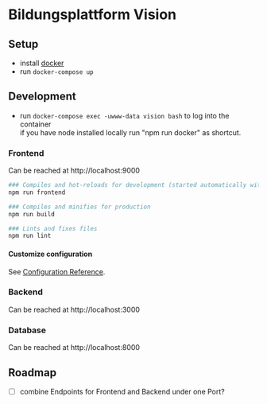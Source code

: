 # Bildungsplattform Vision

## Setup

- install [docker](https://docs.docker.com/install/)
- run `docker-compose up`

## Development

- run `docker-compose exec -uwww-data vision bash` to log into the container  
  if you have node installed locally run "npm run docker" as shortcut.

### Frontend

Can be reached at http://localhost:9000

```bash
### Compiles and hot-reloads for development (started automatically with docker-compose up)
npm run frontend

### Compiles and minifies for production
npm run build

### Lints and fixes files
npm run lint
```

#### Customize configuration
See [Configuration Reference](https://cli.vuejs.org/config/).

### Backend

Can be reached at http://localhost:3000

### Database

Can be reached at http://localhost:8000

## Roadmap

  - [ ] combine Endpoints for Frontend and Backend under one Port?
